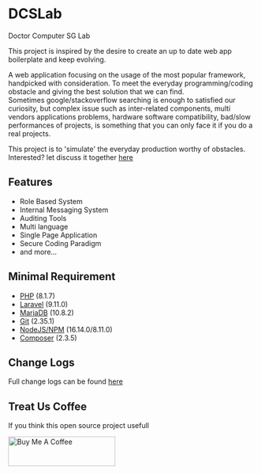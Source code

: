 # DCSLab

Doctor Computer SG Lab

This project is inspired by the desire to create an up to date web app boilerplate and keep evolving.

A web application focusing on the usage of the most popular framework, handpicked with consideration. To meet the everyday programming/coding obstacle and giving the best solution that we can find.  
Sometimes google/stackoverflow searching is enough to satisfied our curiosity, but complex issue such as inter-related components, multi vendors applications problems, hardware software compatibility, bad/slow performances of projects, is something that you can only face it if you do a real projects.  

This project is to 'simulate' the everyday production worthy of obstacles.
Interested? let discuss it together [here](https://github.com/GitzJoey/DCSLab/discussions)

## Features
* Role Based System
* Internal Messaging System
* Auditing Tools
* Multi language
* Single Page Application
* Secure Coding Paradigm
* and more...

## Minimal Requirement
* [PHP](https://www.php.net/downloads.php) (8.1.7)
* [Laravel](https://laravel.com/) (9.11.0)
* [MariaDB](https://mariadb.org/download/) (10.8.2)
* [Git](https://git-scm.com/downloads) (2.35.1)
* [NodeJS/NPM](https://nodejs.org/en/download/) (16.14.0/8.11.0)
* [Composer](https://getcomposer.org/download/) (2.3.5)

## Change Logs

Full change logs can be found [here](CHANGELOG.md)

## Treat Us Coffee

If you think this open source project usefull

<a href="https://www.buymeacoffee.com/gitzjoey" target="_blank"><img src="https://cdn.buymeacoffee.com/buttons/v2/default-blue.png" alt="Buy Me A Coffee" style="height: 60px !important;width: 217px !important;" ></a>
